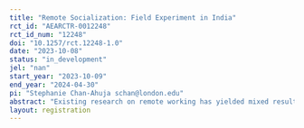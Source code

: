 ```yaml
---
title: "Remote Socialization: Field Experiment in India"
rct_id: "AEARCTR-0012248"
rct_id_num: "12248"
doi: "10.1257/rct.12248-1.0"
date: "2023-10-08"
status: "in_development"
jel: "nan"
start_year: "2023-10-09"
end_year: "2024-04-30"
pi: "Stephanie Chan-Ahuja schan@london.edu"
abstract: "Existing research on remote working has yielded mixed results on employee's performance and organizational behavior. They have largely sampled from a population that has started their job working in the office prior to working remotely. As a result, we know very little about the effects of remote working on new hires and the newcomer socialization process. This question is significant as millions of new hires have been socialized exclusively remotely, especially since the Covid-19 pandemic. This RCT studies the effects of remote working vs. office working on new hires."
layout: registration
---
```


